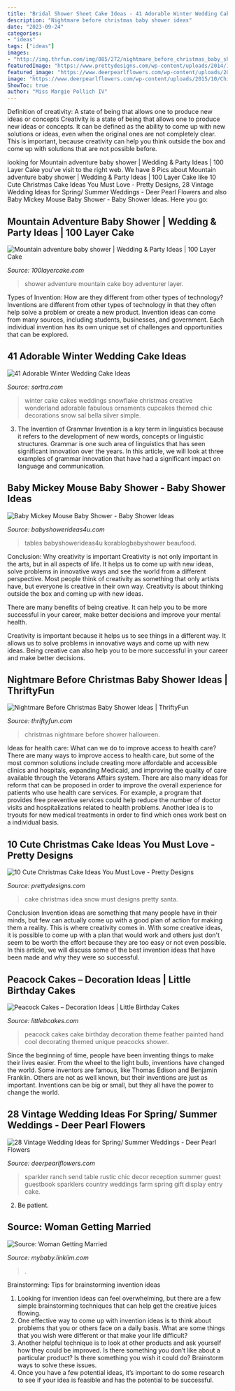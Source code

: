 ```yaml
---
title: "Bridal Shower Sheet Cake Ideas - 41 Adorable Winter Wedding Cake Ideas"
description: "Nightmare before christmas baby shower ideas"
date: "2023-09-24"
categories:
- "ideas"
tags: ["ideas"]
images:
- "http://img.thrfun.com/img/085/272/nightmare_before_christmas_baby_shower_6_l1.jpg"
featuredImage: "https://www.prettydesigns.com/wp-content/uploads/2014/12/Christmas-Cake-Idea-Snow.jpg"
featured_image: "https://www.deerpearlflowers.com/wp-content/uploads/2015/10/Chic-vintage-ranch-wedding-decor.jpg"
image: "https://www.deerpearlflowers.com/wp-content/uploads/2015/10/Chic-vintage-ranch-wedding-decor.jpg"
ShowToc: true
author: "Miss Margie Pollich IV"
---
```



Definition of creativity: A state of being that allows one to produce new ideas or concepts
Creativity is a state of being that allows one to produce new ideas or concepts. It can be defined as the ability to come up with new solutions or ideas, even when the original ones are not completely clear. This is important, because creativity can help you think outside the box and come up with solutions that are not possible before.

	

		
looking for Mountain adventure baby shower | Wedding &amp; Party Ideas | 100 Layer Cake you've visit to the right web. We have 8 Pics about Mountain adventure baby shower | Wedding &amp; Party Ideas | 100 Layer Cake like 10 Cute Christmas Cake Ideas You Must Love - Pretty Designs, 28 Vintage Wedding Ideas for Spring/ Summer Weddings - Deer Pearl Flowers and also Baby Mickey Mouse Baby Shower - Baby Shower Ideas. Here you go:
		
    
## Mountain Adventure Baby Shower | Wedding &amp; Party Ideas | 100 Layer Cake

<img loading=lazy src="http://100lclive.s3.amazonaws.com/img/ideas/landscape/165069.jpg" onerror="this.onerror=null;this.src='https://tse2.mm.bing.net/th?id=OIP.QpmNrQZpuPUcsf1Oc8QN9AHaLH&amp;pid=15.1';" alt="Mountain adventure baby shower | Wedding &amp; Party Ideas | 100 Layer Cake">

_Source: 100layercake.com_

>shower adventure mountain cake boy adventurer layer. 

	

Types of Invention: How are they different from other types of technology?
Inventions are different from other types of technology in that they often help solve a problem or create a new product. Invention ideas can come from many sources, including students, businesses, and government. Each individual invention has its own unique set of challenges and opportunities that can be explored.

    
## 41 Adorable Winter Wedding Cake Ideas

<img loading=lazy src="https://www.sortra.com/wp-content/uploads/2014/11/winter-cake-wedding06.jpg" onerror="this.onerror=null;this.src='https://tse4.mm.bing.net/th?id=OIP.cbwIeQMzqdi0h06zRJfxBwHaJF&amp;pid=15.1';" alt="41 Adorable Winter Wedding Cake Ideas">

_Source: sortra.com_

>winter cake cakes weddings snowflake christmas creative wonderland adorable fabulous ornaments cupcakes themed chic decorations snow sal bella silver simple. 

	

3. The Invention of Grammar
Invention is a key term in linguistics because it refers to the development of new words, concepts or linguistic structures. Grammar is one such area of linguistics that has seen significant innovation over the years. In this article, we will look at three examples of grammar innovation that have had a significant impact on language and communication.

    
## Baby Mickey Mouse Baby Shower - Baby Shower Ideas

<img loading=lazy src="https://babyshowerideas4u.com/wp-content/uploads/2015/10/Baby-Mickey-Mouse-Baby-Shower-dessert-table-ideas.jpg" onerror="this.onerror=null;this.src='https://tse1.mm.bing.net/th?id=OIP.lPqTRTsIyzDhx3ez1dAl-wHaJ4&amp;pid=15.1';" alt="Baby Mickey Mouse Baby Shower - Baby Shower Ideas">

_Source: babyshowerideas4u.com_

>tables babyshowerideas4u korablogbabyshower beaufood. 

	

Conclusion: Why creativity is important
Creativity is not only important in the arts, but in all aspects of life. It helps us to come up with new ideas, solve problems in innovative ways and see the world from a different perspective.
Most people think of creativity as something that only artists have, but everyone is creative in their own way. Creativity is about thinking outside the box and coming up with new ideas.

There are many benefits of being creative. It can help you to be more successful in your career, make better decisions and improve your mental health.

Creativity is important because it helps us to see things in a different way. It allows us to solve problems in innovative ways and come up with new ideas. Being creative can also help you to be more successful in your career and make better decisions.

    
## Nightmare Before Christmas Baby Shower Ideas | ThriftyFun

<img loading=lazy src="http://img.thrfun.com/img/085/272/nightmare_before_christmas_baby_shower_6_l1.jpg" onerror="this.onerror=null;this.src='https://tse2.mm.bing.net/th?id=OIP.CozR2ldHgrJgHK5e2uv-GQHaE7&amp;pid=15.1';" alt="Nightmare Before Christmas Baby Shower Ideas | ThriftyFun">

_Source: thriftyfun.com_

>christmas nightmare before shower halloween. 

	

Ideas for health care: What can we do to improve access to health care?
There are many ways to improve access to health care, but some of the most common solutions include creating more affordable and accessible clinics and hospitals, expanding Medicaid, and improving the quality of care available through the Veterans Affairs system. There are also many ideas for reform that can be proposed in order to improve the overall experience for patients who use health care services. For example, a program that provides free preventive services could help reduce the number of doctor visits and hospitalizations related to health problems. Another idea is to tryouts for new medical treatments in order to find which ones work best on a individual basis.

    
## 10 Cute Christmas Cake Ideas You Must Love - Pretty Designs

<img loading=lazy src="https://www.prettydesigns.com/wp-content/uploads/2014/12/Christmas-Cake-Idea-Snow.jpg" onerror="this.onerror=null;this.src='https://tse2.mm.bing.net/th?id=OIP.ZsgJ5QR32SSUsFvH2JuMpQHaJ3&amp;pid=15.1';" alt="10 Cute Christmas Cake Ideas You Must Love - Pretty Designs">

_Source: prettydesigns.com_

>cake christmas idea snow must designs pretty santa. 

	

Conclusion
Invention ideas are something that many people have in their minds, but few can actually come up with a good plan of action for making them a reality. This is where creativity comes in. With some creative ideas, it is possible to come up with a plan that would work and others just don't seem to be worth the effort because they are too easy or not even possible. In this article, we will discuss some of the best invention ideas that have been made and why they were so successful.

    
## Peacock Cakes – Decoration Ideas | Little Birthday Cakes

<img loading=lazy src="http://www.littlebcakes.com/wp-content/uploads/2014/02/Peacock-Cake-Ideas.jpg" onerror="this.onerror=null;this.src='https://tse4.mm.bing.net/th?id=OIP.gVBzUWngRB1_0sMhLdhksAHaK6&amp;pid=15.1';" alt="Peacock Cakes – Decoration Ideas | Little Birthday Cakes">

_Source: littlebcakes.com_

>peacock cakes cake birthday decoration theme feather painted hand cool decorating themed unique peacocks shower. 

	

Since the beginning of time, people have been inventing things to make their lives easier. From the wheel to the light bulb, inventions have changed the world. Some inventors are famous, like Thomas Edison and Benjamin Franklin. Others are not as well known, but their inventions are just as important. Inventions can be big or small, but they all have the power to change the world.

    
## 28 Vintage Wedding Ideas For Spring/ Summer Weddings - Deer Pearl Flowers

<img loading=lazy src="https://www.deerpearlflowers.com/wp-content/uploads/2015/10/Chic-vintage-ranch-wedding-decor.jpg" onerror="this.onerror=null;this.src='https://tse4.mm.bing.net/th?id=OIP.mtcC2jVDvw54wDEZ6SRUcgHaLH&amp;pid=15.1';" alt="28 Vintage Wedding Ideas for Spring/ Summer Weddings - Deer Pearl Flowers">

_Source: deerpearlflowers.com_

>sparkler ranch send table rustic chic decor reception summer guest guestbook sparklers country weddings farm spring gift display entry cake. 

	

2. Be patient.

    
## Source: Woman Getting Married

<img loading=lazy src="http://www.himisspuff.com/wp-content/uploads/2017/07/Fall-Bridal-Shower-Ideas-10.jpg" onerror="this.onerror=null;this.src='https://tse3.mm.bing.net/th?id=OIP.Fryv66RaNJ52x3eqb5Kn2wHaLG&amp;pid=15.1';" alt="Source: Woman Getting Married">

_Source: mybaby.linkiim.com_

>. 

	

Brainstorming: Tips for brainstorming invention ideas
1. Looking for invention ideas can feel overwhelming, but there are a few simple brainstorming techniques that can help get the creative juices flowing.
2. One effective way to come up with invention ideas is to think about problems that you or others face on a daily basis. What are some things that you wish were different or that make your life difficult?
3. Another helpful technique is to look at other products and ask yourself how they could be improved. Is there something you don’t like about a particular product? Is there something you wish it could do? Brainstorm ways to solve these issues.
4. Once you have a few potential ideas, it’s important to do some research to see if your idea is feasible and has the potential to be successful.

